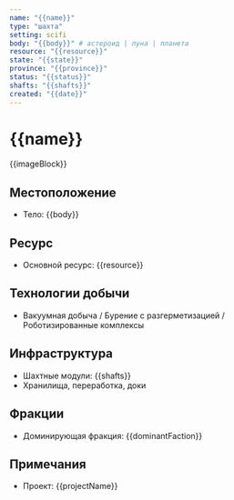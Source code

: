 ```yaml
---
name: "{{name}}"
type: "шахта"
setting: scifi
body: "{{body}}" # астероид | луна | планета
resource: "{{resource}}"
state: "{{state}}"
province: "{{province}}"
status: "{{status}}"
shafts: "{{shafts}}"
created: "{{date}}"
---
```


# {{name}}

{{imageBlock}}

## Местоположение
- Тело: {{body}}

## Ресурс
- Основной ресурс: {{resource}}

## Технологии добычи
- Вакуумная добыча / Бурение с разгерметизацией / Роботизированные комплексы

## Инфраструктура
- Шахтные модули: {{shafts}}
- Хранилища, переработка, доки

## Фракции
- Доминирующая фракция: {{dominantFaction}}

## Примечания
- Проект: {{projectName}}
